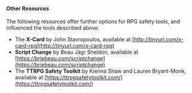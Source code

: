 #### Other Resources
<!--spell-checker:words Jágr Kienna Stavropoulos -->

The following resources offer further options for RPG safety tools, and influenced the tools described above.

- The **X-Card** by John Stavropoulos, available at [http://tinyurl.com/x-card-rpg](http://tinyurl.com/x-card-rpg)
- **Script Change** by Beau Jágr Sheldon, available at [https://briebeau.com/scriptchange](https://briebeau.com/scriptchange)
- The **TTRPG Safety Toolkit** by Kienna Shaw and Lauren Bryant-Monk, available at [https://ttrpgsafetytoolkit.com/](https://ttrpgsafetytoolkit.com/)
